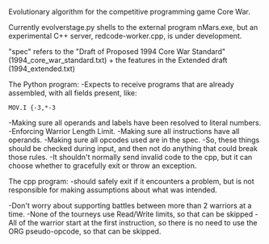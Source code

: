 Evolutionary algorithm for the competitive programming game Core War.

Currently evolverstage.py shells to the external program nMars.exe, but an experimental C++ server, redcode-worker.cpp, is under development.

"spec" refers to the "Draft of Proposed 1994 Core War Standard" (1994_core_war_standard.txt) + the features in the Extended draft (1994_extended.txt)

The Python program:
-Expects to receive programs that are already assembled, with all fields present, like:
```
MOV.I {-3,*-3
```
-Making sure all operands and labels have been resolved to literal numbers.
-Enforcing Warrior Length Limit.
-Making sure all instructions have all operands.
-Making sure all opcodes used are in the spec.
-So, these things should be checked during input, and then not do anything that could break those rules.
-It shouldn't normally send invalid code to the cpp, but it can choose whether to gracefully exit or throw an exception.

The cpp program:
-should safely exit if it encounters a problem, but is not responsible for making assumptions about what was intended.

-Don't worry about supporting battles between more than 2 warriors at a time.
-None of the tourneys use Read/Write limits, so that can be skipped
-All of the warrior start at the first instruction, so there is no need to use the ORG pseudo-opcode, so that can be skipped.
